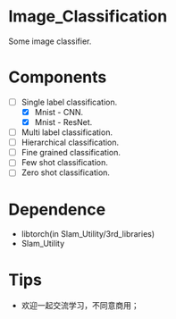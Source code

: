 # Image_Classification
Some image classifier.

# Components
- [ ] Single label classification.
    - [x] Mnist - CNN.
    - [x] Mnist - ResNet.
- [ ] Multi label classification.
- [ ] Hierarchical classification.
- [ ] Fine grained classification.
- [ ] Few shot classification.
- [ ] Zero shot classification.

# Dependence
- libtorch(in Slam_Utility/3rd_libraries)
- Slam_Utility

# Tips
- 欢迎一起交流学习，不同意商用；
